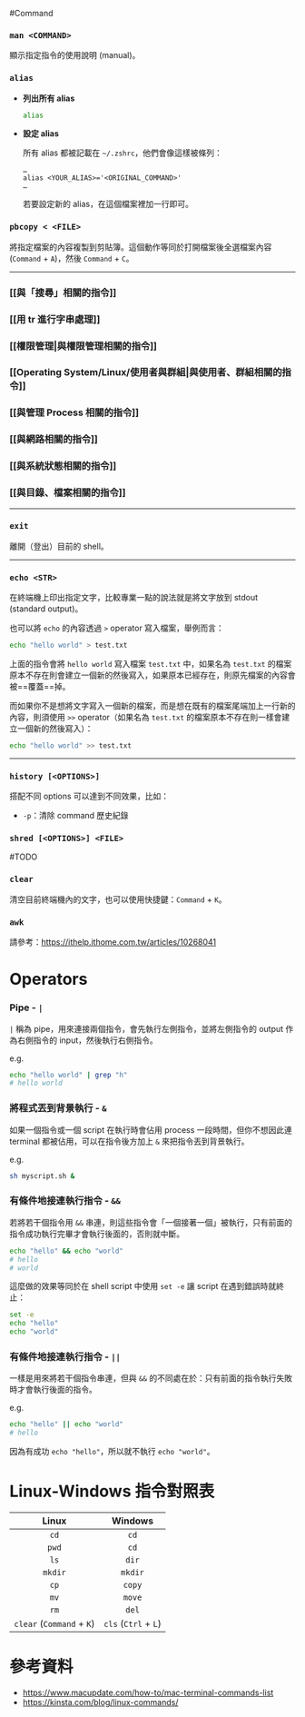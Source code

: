 #Command 

### `man <COMMAND>`

顯示指定指令的使用說明 (manual)。

### `alias`

- **列出所有 alias**

    ```bash
    alias
    ```

- **設定 alias**

    所有 alias 都被記載在 `~/.zshrc`，他們會像這樣被條列：

    ```plaintext
    …
    alias <YOUR_ALIAS>='<ORIGINAL_COMMAND>'
    …
    ```

    若要設定新的 alias，在這個檔案裡加一行即可。

### `pbcopy < <FILE>`

將指定檔案的內容複製到剪貼簿。這個動作等同於打開檔案後全選檔案內容 (`Command` + `A`)，然後 `Command` + `C`。

---

### [[與「搜尋」相關的指令]]

### [[用 tr 進行字串處理]]

### [[權限管理|與權限管理相關的指令]]

### [[Operating System/Linux/使用者與群組|與使用者、群組相關的指令]]

### [[與管理 Process 相關的指令]]

### [[與網路相關的指令]]

### [[與系統狀態相關的指令]]

### [[與目錄、檔案相關的指令]]

---

### `exit`

離開（登出）目前的 shell。

---

### `echo <STR>`

在終端機上印出指定文字，比較專業一點的說法就是將文字放到 stdout (standard output)。

也可以將 `echo` 的內容透過 `>` operator 寫入檔案，舉例而言：

```bash
echo "hello world" > test.txt
```

上面的指令會將 `hello world` 寫入檔案 `test.txt` 中，如果名為 `test.txt` 的檔案原本不存在則會建立一個新的然後寫入，如果原本已經存在，則原先檔案的內容會被==覆蓋==掉。

而如果你不是想將文字寫入一個新的檔案，而是想在既有的檔案尾端加上一行新的內容，則須使用 `>>` operator（如果名為 `test.txt` 的檔案原本不存在則一樣會建立一個新的然後寫入）：

```bash
echo "hello world" >> test.txt
```

---

### `history [<OPTIONS>]`

搭配不同 options 可以達到不同效果，比如：

- `-p`：清除 command 歷史紀錄

### `shred [<OPTIONS>] <FILE>`

#TODO 

### `clear`

清空目前終端機內的文字，也可以使用快捷鍵：`Command` + `K`。

### `awk`

請參考：<https://ithelp.ithome.com.tw/articles/10268041>

# Operators

### Pipe - `|`

`|` 稱為 pipe，用來連接兩個指令，會先執行左側指令，並將左側指令的 output 作為右側指令的 input，然後執行右側指令。

e.g.

```bash
echo "hello world" | grep "h"
# hello world
```

### 將程式丟到背景執行 - `&`

如果一個指令或一個 script 在執行時會佔用 process 一段時間，但你不想因此連 terminal 都被佔用，可以在指令後方加上 `&` 來把指令丟到背景執行。

e.g.

```bash
sh myscript.sh &
```

### 有條件地接連執行指令 - `&&`

若將若干個指令用 `&&` 串連，則這些指令會「一個接著一個」被執行，只有前面的指令成功執行完畢才會執行後面的，否則就中斷。

```bash
echo "hello" && echo "world"
# hello
# world
```

這麼做的效果等同於在 shell script 中使用 `set -e` 讓 script 在遇到錯誤時就終止：

```bash
set -e
echo "hello"
echo "world"
```

### 有條件地接連執行指令 - `||`

一樣是用來將若干個指令串連，但與 `&&` 的不同處在於：只有前面的指令執行失敗時才會執行後面的指令。

e.g.

```bash
echo "hello" || echo "world"
# hello
```

因為有成功 `echo "hello"`，所以就不執行 `echo "world"`。

# Linux-Windows 指令對照表

| Linux | Windows |
|:-:|:-:|
|`cd`|`cd`|
|`pwd`|`cd`|
|`ls`|`dir`|
|`mkdir`|`mkdir`|
|`cp`|`copy`|
|`mv`|`move`|
|`rm`|`del`|
|`clear` (`Command` + `K`)|`cls` (`Ctrl` + `L`)|

# 參考資料

- <https://www.macupdate.com/how-to/mac-terminal-commands-list>
- <https://kinsta.com/blog/linux-commands/>
